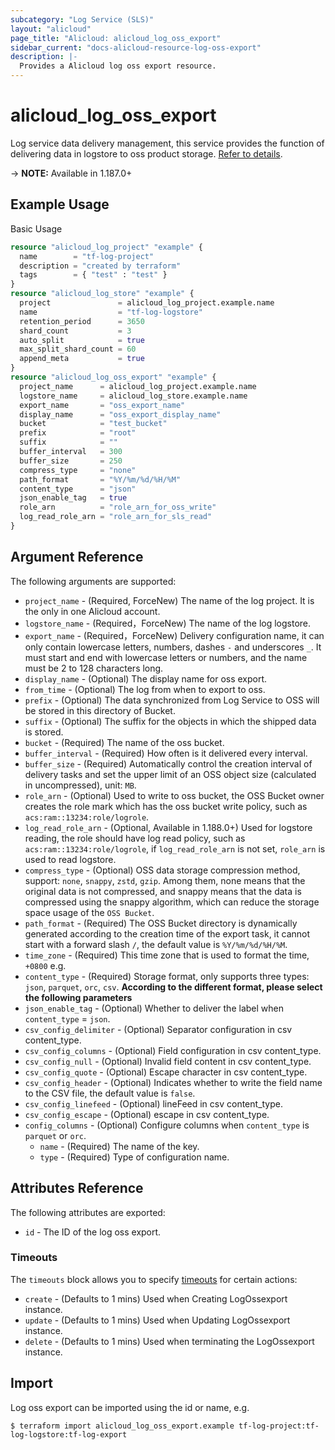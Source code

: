 ```yaml
---
subcategory: "Log Service (SLS)"
layout: "alicloud"
page_title: "Alicloud: alicloud_log_oss_export"
sidebar_current: "docs-alicloud-resource-log-oss-export"
description: |-
  Provides a Alicloud log oss export resource.
---
```


# alicloud\_log\_oss\_export
Log service data delivery management, this service provides the function of delivering data in logstore to oss product storage.
[Refer to details](https://www.alibabacloud.com/help/en/log-service/latest/ship-logs-to-oss-new-version).

-> **NOTE:** Available in 1.187.0+

## Example Usage

Basic Usage

```terraform
resource "alicloud_log_project" "example" {
  name        = "tf-log-project"
  description = "created by terraform"
  tags        = { "test" : "test" }
}
resource "alicloud_log_store" "example" {
  project               = alicloud_log_project.example.name
  name                  = "tf-log-logstore"
  retention_period      = 3650
  shard_count           = 3
  auto_split            = true
  max_split_shard_count = 60
  append_meta           = true
}
resource "alicloud_log_oss_export" "example" {
  project_name      = alicloud_log_project.example.name
  logstore_name     = alicloud_log_store.example.name
  export_name       = "oss_export_name"
  display_name      = "oss_export_display_name"
  bucket            = "test_bucket"
  prefix            = "root"
  suffix            = ""
  buffer_interval   = 300
  buffer_size       = 250
  compress_type     = "none"
  path_format       = "%Y/%m/%d/%H/%M"
  content_type      = "json"
  json_enable_tag   = true
  role_arn          = "role_arn_for_oss_write"
  log_read_role_arn = "role_arn_for_sls_read"
}
```

## Argument Reference

The following arguments are supported:

* `project_name` - (Required, ForceNew) The name of the log project. It is the only in one Alicloud account.
* `logstore_name` - (Required，ForceNew) The name of the log logstore.
* `export_name` - (Required，ForceNew) Delivery configuration name, it can only contain lowercase letters, numbers, dashes `-` and underscores `_`. It must start and end with lowercase letters or numbers, and the name must be 2 to 128 characters long.
* `display_name` - (Optional) The display name for oss export.
* `from_time` - (Optional) The log from when to export to oss.
* `prefix` - (Optional) The data synchronized from Log Service to OSS will be stored in this directory of Bucket.
* `suffix` - (Optional) The suffix for the objects in which the shipped data is stored.
* `bucket` - (Required) The name of the oss bucket.
* `buffer_interval` - (Required) How often is it delivered every interval.
* `buffer_size` - (Required) Automatically control the creation interval of delivery tasks and set the upper limit of an OSS object size (calculated in uncompressed), unit: `MB`.
* `role_arn` - (Optional) Used to write to oss bucket, the OSS Bucket owner creates the role mark which has the oss bucket write policy, such as `acs:ram::13234:role/logrole`.
* `log_read_role_arn` - (Optional, Available in 1.188.0+) Used for logstore reading, the role should have log read policy, such as `acs:ram::13234:role/logrole`, if `log_read_role_arn` is not set, `role_arn` is used to read logstore.
* `compress_type` - (Optional) OSS data storage compression method, support: `none`, `snappy`, `zstd`, `gzip`. Among them, none means that the original data is not compressed, and snappy means that the data is compressed using the snappy algorithm, which can reduce the storage space usage of the `OSS Bucket`.
* `path_format` - (Required) The OSS Bucket directory is dynamically generated according to the creation time of the export task, it cannot start with a forward slash `/`, the default value is `%Y/%m/%d/%H/%M`.
* `time_zone` - (Required) This time zone that is used to format the time, `+0800` e.g.
* `content_type` - (Required) Storage format, only supports three types: `json`, `parquet`, `orc`, `csv`.
  **According to the different format, please select the following parameters**
* `json_enable_tag` - (Optional) Whether to deliver the label when `content_type` = `json`.
* `csv_config_delimiter` - (Optional) Separator configuration in csv content_type.
* `csv_config_columns` - (Optional) Field configuration in csv content_type.
* `csv_config_null` - (Optional) Invalid field content in csv content_type.
* `csv_config_quote` - (Optional) Escape character in csv content_type.
* `csv_config_header` - (Optional) Indicates whether to write the field name to the CSV file, the default value is `false`.
* `csv_config_linefeed` - (Optional) lineFeed in csv content_type.
* `csv_config_escape` - (Optional) escape in csv content_type.
* `config_columns` - (Optional) Configure columns when `content_type` is `parquet` or `orc`.
  *  `name` - (Required) The name of the key.
  *  `type` - (Required) Type of configuration name.


## Attributes Reference

The following attributes are exported:

* `id` - The ID of the log oss export.

### Timeouts

The `timeouts` block allows you to specify [timeouts](https://www.terraform.io/docs/configuration-0-11/resources.html#timeouts) for certain actions:

* `create` - (Defaults to 1 mins) Used when Creating LogOssexport instance. 
* `update` - (Defaults to 1 mins) Used when Updating LogOssexport instance. 
* `delete` - (Defaults to 1 mins) Used when terminating the LogOssexport instance.

## Import

Log oss export can be imported using the id or name, e.g.

```shell
$ terraform import alicloud_log_oss_export.example tf-log-project:tf-log-logstore:tf-log-export
```
